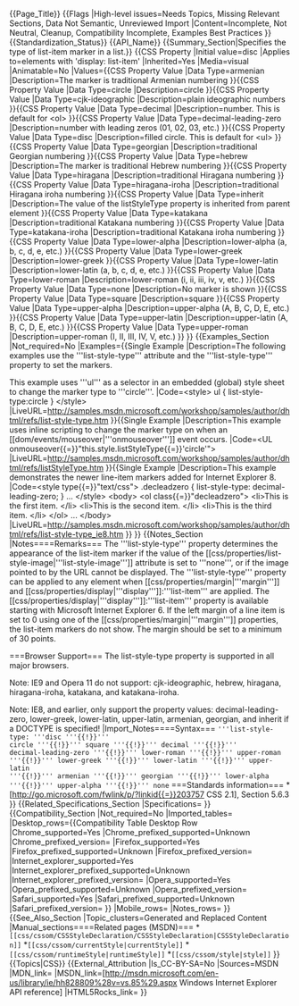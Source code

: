 {{Page_Title}}
{{Flags
|High-level issues=Needs Topics, Missing Relevant Sections, Data Not Semantic, Unreviewed Import
|Content=Incomplete, Not Neutral, Cleanup, Compatibility Incomplete, Examples Best Practices
}}
{{Standardization_Status}}
{{API_Name}}
{{Summary_Section|Specifies the type of list-item marker in a list.}}
{{CSS Property
|Initial value=disc
|Applies to=elements with 'display: list-item'
|Inherited=Yes
|Media=visual
|Animatable=No
|Values={{CSS Property Value
|Data Type=armenian
|Description=The marker is traditional Armenian numbering
}}{{CSS Property Value
|Data Type=circle
|Description=circle
}}{{CSS Property Value
|Data Type=cjk-ideographic
|Description=plain ideographic numbers
}}{{CSS Property Value
|Data Type=decimal
|Description=number. This is default for &lt;ol&gt;
}}{{CSS Property Value
|Data Type=decimal-leading-zero
|Description=number with leading zeros (01, 02, 03, etc.)
}}{{CSS Property Value
|Data Type=disc
|Description=filled circle. This is default for &lt;ul&gt;
}}{{CSS Property Value
|Data Type=georgian
|Description=traditional Georgian numbering
}}{{CSS Property Value
|Data Type=hebrew
|Description=The marker is traditional Hebrew numbering
}}{{CSS Property Value
|Data Type=hiragana
|Description=traditional Hiragana numbering
}}{{CSS Property Value
|Data Type=hiragana-iroha
|Description=traditional Hiragana iroha numbering
}}{{CSS Property Value
|Data Type=inherit
|Description=The value of the listStyleType property is inherited from parent element
}}{{CSS Property Value
|Data Type=katakana
|Description=traditional Katakana numbering
}}{{CSS Property Value
|Data Type=katakana-iroha
|Description=traditional Katakana iroha numbering
}}{{CSS Property Value
|Data Type=lower-alpha
|Description=lower-alpha (a, b, c, d, e, etc.)
}}{{CSS Property Value
|Data Type=lower-greek
|Description=lower-greek
}}{{CSS Property Value
|Data Type=lower-latin
|Description=lower-latin (a, b, c, d, e, etc.)
}}{{CSS Property Value
|Data Type=lower-roman
|Description=lower-roman (i, ii, iii, iv, v, etc.)
}}{{CSS Property Value
|Data Type=none
|Description=No marker is shown
}}{{CSS Property Value
|Data Type=square
|Description=square
}}{{CSS Property Value
|Data Type=upper-alpha
|Description=upper-alpha (A, B, C, D, E, etc.)
}}{{CSS Property Value
|Data Type=upper-latin
|Description=upper-latin (A, B, C, D, E, etc.)
}}{{CSS Property Value
|Data Type=upper-roman
|Description=upper-roman (I, II, III, IV, V, etc.)
}}
}}
{{Examples_Section
|Not_required=No
|Examples={{Single Example
|Description=The following examples use the '''list-style-type''' attribute and the '''list-style-type''' property to set the markers.

This example uses '''ul''' as a selector in an embedded (global) style sheet to change the marker type to '''circle'''.
|Code=&lt;style&gt;
    ul { list-style-type:circle }
&lt;/style&gt;
|LiveURL=http://samples.msdn.microsoft.com/workshop/samples/author/dhtml/refs/list-style-type.htm
}}{{Single Example
|Description=This example uses inline scripting to change the marker type on when an [[dom/events/mouseover|'''onmouseover''']] event occurs.
|Code=&lt;UL onmouseover{{=}}"this.style.listStyleType{{=}}'circle'"&gt;
|LiveURL=http://samples.msdn.microsoft.com/workshop/samples/author/dhtml/refs/listStyleType.htm
}}{{Single Example
|Description=This example demonstrates the newer line-item markers added for Internet Explorer 8.
|Code=&lt;style type{{=}}"text/css"&gt;
.decleadzero {
	list-style-type: decimal-leading-zero;
}
...
&lt;/style&gt;
&lt;body&gt;
 &lt;ol class{{=}}"decleadzero"&gt;
  &lt;li&gt;This is the first item. &lt;/li&gt;
  &lt;li&gt;This is the second item. &lt;/li&gt;
  &lt;li&gt;This is the third item. &lt;/li&gt;
 &lt;/ol&gt;
    ...
&lt;/body&gt;
|LiveURL=http://samples.msdn.microsoft.com/workshop/samples/author/dhtml/refs/list-style-type_ie8.htm
}}
}}
{{Notes_Section
|Notes====Remarks===
The '''list-style-type''' property determines the appearance of the list-item marker if the value of the [[css/properties/list-style-image|'''list-style-image''']] attribute is set to '''none''', or if the image pointed to by the URL cannot be displayed.
The '''list-style-type''' property can be applied to any element when [[css/properties/margin|'''margin''']] and [[css/properties/display|'''display''']]:'''list-item''' are applied. The [[css/properties/display|'''display''']]:'''list-item''' property is available starting with Microsoft Internet Explorer 6.
If the left margin of a line item is set to 0 using one of the [[css/properties/margin|'''margin''']] properties, the list-item markers do not show. The margin should be set to a minimum of 30 points.

===Browser Support===
The list-style-type property is supported in all major browsers.

Note: IE9 and Opera 11 do not support: cjk-ideographic, hebrew, hiragana, hiragana-iroha, katakana, and katakana-iroha.

Note: IE8, and earlier, only support the property values: decimal-leading-zero, lower-greek, lower-latin, upper-latin, armenian, georgian, and inherit if a DOCTYPE is specified!
|Import_Notes====Syntax===
<code>'''list-style-type: '''disc '''{{!}}''' circle '''{{!}}''' square '''{{!}}''' decimal '''{{!}}''' decimal-leading-zero '''{{!}}''' lower-roman '''{{!}}''' upper-roman '''{{!}}''' lower-greek '''{{!}}''' lower-latin '''{{!}}''' upper-latin '''{{!}}''' armenian '''{{!}}''' georgian '''{{!}}''' lower-alpha '''{{!}}''' upper-alpha '''{{!}}''' none</code>
===Standards information===
*[http://go.microsoft.com/fwlink/p/?linkid{{=}}203757 CSS 2.1], Section 5.6.3
}}
{{Related_Specifications_Section
|Specifications=
}}
{{Compatibility_Section
|Not_required=No
|Imported_tables=
|Desktop_rows={{Compatibility Table Desktop Row
|Chrome_supported=Yes
|Chrome_prefixed_supported=Unknown
|Chrome_prefixed_version=
|Firefox_supported=Yes
|Firefox_prefixed_supported=Unknown
|Firefox_prefixed_version=
|Internet_explorer_supported=Yes
|Internet_explorer_prefixed_supported=Unknown
|Internet_explorer_prefixed_version=
|Opera_supported=Yes
|Opera_prefixed_supported=Unknown
|Opera_prefixed_version=
|Safari_supported=Yes
|Safari_prefixed_supported=Unknown
|Safari_prefixed_version=
}}
|Mobile_rows=
|Notes_rows=
}}
{{See_Also_Section
|Topic_clusters=Generated and Replaced Content
|Manual_sections====Related pages (MSDN)===
*<code>[[css/cssom/CSSStyleDeclaration/CSSStyleDeclaration|CSSStyleDeclaration]]</code>
*<code>[[css/cssom/currentStyle|currentStyle]]</code>
*<code>[[css/cssom/runtimeStyle|runtimeStyle]]</code>
*<code>[[css/cssom/style|style]]</code>
}}
{{Topics|CSS}}
{{External_Attribution
|Is_CC-BY-SA=No
|Sources=MSDN
|MDN_link=
|MSDN_link=[http://msdn.microsoft.com/en-us/library/ie/hh828809%28v=vs.85%29.aspx Windows Internet Explorer API reference]
|HTML5Rocks_link=
}}